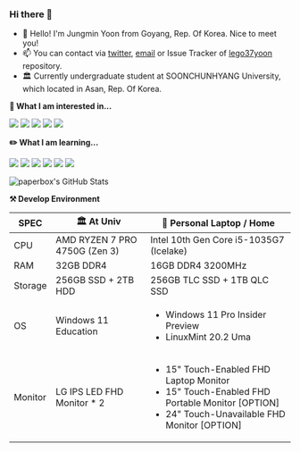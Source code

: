 ### Hi there 👋

- 🥰 Hello! I'm Jungmin Yoon from Goyang, Rep. Of Korea. Nice to meet you!
- 📫 You can contact via [twitter](https://twitter.com/paperbox_update), [email](mailto:contact@paperbox.moe) or Issue Tracker of [lego37yoon](https://github.com/lego37yoon/lego37yoon/issues) repository.
- 🏛️ Currently undergraduate student at SOONCHUNHYANG University, which located in Asan, Rep. Of Korea.

<!--
**lego37yoon/lego37yoon** is a ✨ _special_ ✨ repository because its `README.md` (this file) appears on your GitHub profile.

Here are some ideas to get you started:

- 🔭 I’m currently working on ...
- 🌱 I’m currently learning ...
- 👯 I’m looking to collaborate on ...
- 🤔 I’m looking for help with ...
- 💬 Ask me about ...
- 📫 How to reach me: ...
- 😄 Pronouns: ...
- ⚡ Fun fact: ...
-->

**🔭 What I am interested in...**

<a href="https://developer.android.com" target="_blank"><img src="https://img.shields.io/badge/Android-3DDC84?style=flat-square&logo=Android&logoColor=white"/></a>
<a href="https://reactjs.org/" target="_blank"><img src="https://img.shields.io/badge/React-61DAFB?style=flat-square&logo=React&logoColor=black"/></a>
<a href="https://svelte.dev/" target="_blank"><img src="https://img.shields.io/badge/svelte-FF3E00?style=flat-square&logo=Svelte&logoColor=white"/></a>
<a href="https://www.typescriptlang.org/" target="_blank"><img src="https://img.shields.io/badge/TS-3178C6?style=flat-square&logo=TypeScript&logoColor=white"/></a>
<a href="https://www.linuxfoundation.org/" target="_blank"><img src="https://img.shields.io/badge/Linux-FCC624?style=flat-square&logo=Linux&logoColor=black"/></a>

**✏️ What I am learning...**

<a href="https://developer.android.com" target="_blank"><img src="https://img.shields.io/badge/Android-3DDC84?style=flat-square&logo=Android&logoColor=white"/></a>
<a href="https://www.ecma-international.org/publications-and-standards/standards/ecma-262/" target="_blank"><img src="https://img.shields.io/badge/JS-F7DF1E?style=flat-square&logo=JavaScript&logoColor=black"/></a>
<a href="https://reactjs.org/" target="_blank"><img src="https://img.shields.io/badge/React-61DAFB?style=flat-square&logo=React&logoColor=black"/></a>
<a href="https://www.w3.org/Style/CSS/Overview.en.html" target="_blank"><img src="https://img.shields.io/badge/CSS-1572B6?style=flat-square&logo=CSS3&logoColor=white"/></a>
<a href="https://www.oracle.com/java/" target="_blank"><img src="https://img.shields.io/badge/Java-007396?style=flat-square&logo=Java&logoColor=white"/></a>
<a href="http://www.open-std.org/jtc1/sc22/wg14/" target="_blank"><img src="https://img.shields.io/badge/C-A8B9CC?style=flat-square&logo=C&logoColor=black"/></a>


![paperbox's GitHub Stats](https://github-readme-stats.vercel.app/api?username=lego37yoon&show_icons=true&count_private=true&theme=buefy)


**⚒️ Develop Environment**

| SPEC |🏛️ At Univ | 🏡 Personal Laptop / Home |
| --- | ------- | ------- |
| CPU | AMD RYZEN 7 PRO 4750G (Zen 3) | Intel 10th Gen Core i5-1035G7 (Icelake) |
| RAM | 32GB DDR4 | 16GB DDR4 3200MHz |
| Storage | 256GB SSD + 2TB HDD | 256GB TLC SSD + 1TB QLC SSD |
| OS | Windows 11 Education | <ul><li>Windows 11 Pro Insider Preview</li><li>LinuxMint 20.2 Uma</li></ul> |
| Monitor | LG IPS LED FHD Monitor * 2 | <ul><li>15" Touch-Enabled FHD Laptop Monitor</li><li>15" Touch-Enabled FHD Portable Monitor [OPTION]</li><li>24" Touch-Unavailable FHD Monitor [OPTION]</li></ul> |
 

